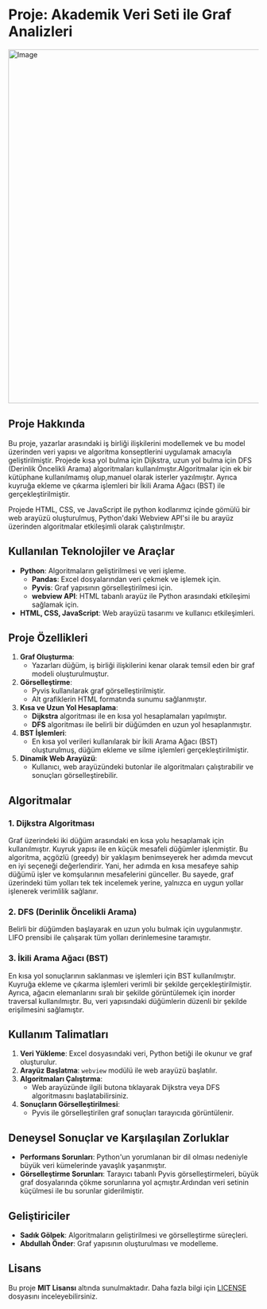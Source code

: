 # Proje: Akademik Veri Seti ile Graf Analizleri

<img width="1135" height="711" alt="Image" src="https://github.com/user-attachments/assets/9a8b5ea2-732b-4403-bcf9-5c647898d987" />


## Proje Hakkında
Bu proje, yazarlar arasındaki iş birliği ilişkilerini modellemek ve bu model üzerinden veri yapısı ve algoritma konseptlerini uygulamak amacıyla geliştirilmiştir. Projede kısa yol bulma için Dijkstra, uzun yol bulma için DFS (Derinlik Öncelikli Arama) algoritmaları kullanılmıştır.Algoritmalar için ek bir kütüphane kullanılmamış olup,manuel olarak isterler yazılmıştır. Ayrıca kuyruğa ekleme ve çıkarma işlemleri bir İkili Arama Ağacı (BST) ile gerçekleştirilmiştir.

Projede HTML, CSS, ve JavaScript ile python kodlarımız içinde gömülü bir web arayüzü oluşturulmuş, Python'daki Webview API'si ile bu arayüz üzerinden algoritmalar etkileşimli olarak çalıştırılmıştır.

## Kullanılan Teknolojiler ve Araçlar
- **Python**: Algoritmaların geliştirilmesi ve veri işleme.
  - **Pandas**: Excel dosyalarından veri çekmek ve işlemek için.
  - **Pyvis**: Graf yapısının görselleştirilmesi için.
  - **webview API**: HTML tabanlı arayüz ile Python arasındaki etkileşimi sağlamak için.
- **HTML, CSS, JavaScript**: Web arayüzü tasarımı ve kullanıcı etkileşimleri.

## Proje Özellikleri
1. **Graf Oluşturma**:
   - Yazarları düğüm, iş birliği ilişkilerini kenar olarak temsil eden bir graf modeli oluşturulmuştur.
2. **Görselleştirme**:
   - Pyvis kullanılarak graf görselleştirilmiştir.
   - Alt grafiklerin HTML formatında sunumu sağlanmıştır.
3. **Kısa ve Uzun Yol Hesaplama**:
   - **Dijkstra** algoritması ile en kısa yol hesaplamaları yapılmıştır.
   - **DFS** algoritması ile belirli bir düğümden en uzun yol hesaplanmıştır.
4. **BST İşlemleri**:
   - En kısa yol verileri kullanılarak bir İkili Arama Ağacı (BST) oluşturulmuş, düğüm ekleme ve silme işlemleri gerçekleştirilmiştir.
5. **Dinamik Web Arayüzü**:
   - Kullanıcı, web arayüzündeki butonlar ile algoritmaları çalıştırabilir ve sonuçları görselleştirebilir.

## Algoritmalar
### 1. Dijkstra Algoritması
Graf üzerindeki iki düğüm arasındaki en kısa yolu hesaplamak için kullanılmıştır. Kuyruk yapısı ile en küçük mesafeli düğümler işlenmiştir. Bu algoritma, açgözlü (greedy) bir yaklaşım benimseyerek her adımda mevcut en iyi seçeneği değerlendirir. Yani, her adımda en kısa mesafeye sahip düğümü işler ve komşularının mesafelerini günceller. Bu sayede, graf üzerindeki tüm yolları tek tek incelemek yerine, yalnızca en uygun yollar işlenerek verimlilik sağlanır.

### 2. DFS (Derinlik Öncelikli Arama)
Belirli bir düğümden başlayarak en uzun yolu bulmak için uygulanmıştır. LIFO prensibi ile çalışarak tüm yolları derinlemesine taramıştır.

### 3. İkili Arama Ağacı (BST)
En kısa yol sonuçlarının saklanması ve işlemleri için BST kullanılmıştır. Kuyruğa ekleme ve çıkarma işlemleri verimli bir şekilde gerçekleştirilmiştir. Ayrıca, ağacın elemanlarını sıralı bir şekilde görüntülemek için inorder traversal kullanılmıştır. Bu, veri yapısındaki düğümlerin düzenli bir şekilde erişilmesini sağlamıştır.

## Kullanım Talimatları
1. **Veri Yükleme**: Excel dosyasındaki veri, Python betiği ile okunur ve graf oluşturulur.
2. **Arayüz Başlatma**: `webview` modülü ile web arayüzü başlatılır.
3. **Algoritmaları Çalıştırma**:
   - Web arayüzünde ilgili butona tıklayarak Dijkstra veya DFS algoritmasını başlatabilirsiniz.
4. **Sonuçların Görselleştirilmesi**:
   - Pyvis ile görselleştirilen graf sonuçları tarayıcıda görüntülenir.

## Deneysel Sonuçlar ve Karşılaşılan Zorluklar
- **Performans Sorunları**: Python'un yorumlanan bir dil olması nedeniyle büyük veri kümelerinde yavaşlık yaşanmıştır.
- **Görselleştirme Sorunları**: Tarayıcı tabanlı Pyvis görselleştirmeleri, büyük graf dosyalarında çökme sorunlarına yol açmıştır.Ardından veri setinin küçülmesi ile bu sorunlar giderilmiştir.

## Geliştiriciler
- **Sadık Gölpek**: Algoritmaların geliştirilmesi ve görselleştirme süreçleri.
- **Abdullah Önder**: Graf yapısının oluşturulması ve modelleme.

## Lisans
Bu proje **MIT Lisansı** altında sunulmaktadır. Daha fazla bilgi için [LICENSE](LICENSE) dosyasını inceleyebilirsiniz.
